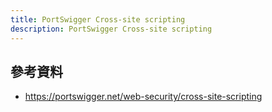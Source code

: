 ```yaml
---
title: PortSwigger Cross-site scripting
description: PortSwigger Cross-site scripting
---
```


## 參考資料

- https://portswigger.net/web-security/cross-site-scripting
